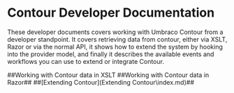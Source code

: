 # Contour Developer Documentation #

These developer documents covers working with Umbraco Contour from a developer standpoint. It covers retrieving data from contour, either via XSLT, Razor or via the normal API, it shows how to extend the system by hooking into the provider model, and finally it describes the available events and workflows you can use to extend or integrate Contour.

##Working with Contour data in XSLT
##Working with Contour data in Razor##
##[Extending Contour](Extending Contour\index.md)##
